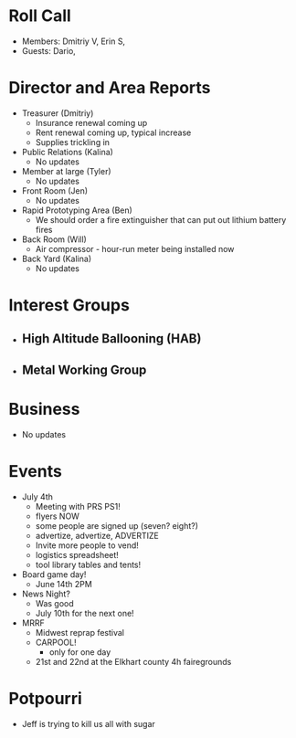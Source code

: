 # Roll Call
- Members: Dmitriy V, Erin S,
- Guests: Dario, 

# Director and Area Reports

- Treasurer (Dmitriy)
  - Insurance renewal coming up
  - Rent renewal coming up, typical increase
  - Supplies trickling in
- Public Relations (Kalina)
  - No updates
- Member at large (Tyler)
  - No updates
- Front Room (Jen)
  - No updates
- Rapid Prototyping Area (Ben)
  - We should order a fire extinguisher that can put out lithium battery fires
- Back Room (Will)
  - Air compressor - hour-run meter being installed now
- Back Yard (Kalina)
  - No updates
# Interest Groups
- High Altitude Ballooning (HAB)
  - 
- Metal Working Group
  - 
# Business
  - No updates
# Events
  - July 4th
    - Meeting with PRS PS1!
    - flyers NOW
    - some people are signed up (seven? eight?)
    - advertize, advertize, ADVERTIZE
    - Invite more people to vend!
    - logistics spreadsheet!
    - tool library tables and tents!
  - Board game day!
    - June 14th 2PM
  - News Night?
    - Was good
    - July 10th for the next one!
  - MRRF
    - Midwest reprap festival
    - CARPOOL! 
      - only for one day
    - 21st and 22nd at the Elkhart county 4h fairegrounds
# Potpourri 
  - Jeff is trying to kill us all with sugar
